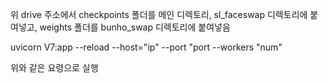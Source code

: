 

위 drive 주소에서
checkpoints 폴더를 메인 디렉토리, sl_faceswap 디렉토리에 붙여넣고,
weights 폴더를 bunho_swap 디렉토리에 붙여넣음

uvicorn V7:app --reload --host="ip" --port "port --workers "num"

위와 같은 요령으로 실행
